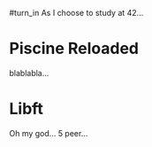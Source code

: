 
#turn_in
As I choose to study at 42...
# Piscine Reloaded
blablabla...
# Libft
Oh my god... 5 peer...

